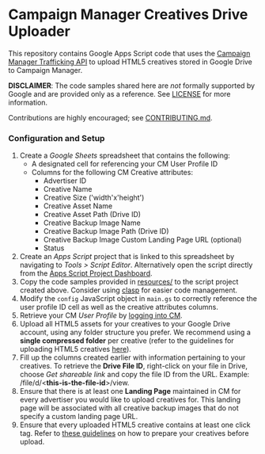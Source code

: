 # Campaign Manager Creatives Drive Uploader

This repository contains Google Apps Script code that uses the
[Campaign Manager Trafficking API](https://developers.google.com/doubleclick-advertisers/getting_started)
to upload HTML5 creatives stored in Google Drive to Campaign Manager.

**DISCLAIMER**: The code samples shared here are _not_ formally supported
by Google and are provided only as a reference. See [LICENSE](LICENSE.md)
for more information.

Contributions are highly encouraged; see [CONTRIBUTING.md](CONTRIBUTING.md).

### Configuration and Setup

1.  Create a *Google Sheets* spreadsheet that contains the following:
    - A designated cell for referencing your CM User Profile ID
    - Columns for the following CM Creative attributes:
       - Advertiser ID
       - Creative Name
       - Creative Size ('width'x'height')
       - Creative Asset Name
       - Creative Asset Path (Drive ID)
       - Creative Backup Image Name
       - Creative Backup Image Path (Drive ID)
       - Creative Backup Image Custom Landing Page URL (optional)
       - Status
1.  Create an *Apps Script* project that is linked to this spreadsheet by
    navigating to *Tools > Script Editor*. Alternatively open the script
    directly from the
    [Apps Script Project Dashboard](https://script.google.com/home/all).
1.  Copy the code samples provided in [resources/](resources) to the script
    project created above. Consider using
    [clasp](https://github.com/google/clasp) for easier code management.
1.  Modify the `config` JavaScript object in `main.gs` to correctly reference
    the user profile ID cell as well as the creative attributes columns.
1.  Retrieve your CM *User Profile* by
    [logging into CM](https://www.google.com/dfa/trafficking/).
1.  Upload all HTML5 assets for your creatives to your Google Drive account,
    using any folder structure you prefer. We recommend using a **single
    compressed folder** per creative (refer to the guidelines for uploading
    HTML5 creatives
    [here](https://support.google.com/campaignmanager/answer/3145300?hl=en&ref_topic=2826366)).
1.  Fill up the columns created earlier with information pertaining to your
    creatives. To retrieve the **Drive File ID**, right-click on your file in
    Drive, choose *Get shareable link* and copy the file ID from the URL.
    Example: /file/d/\<**this-is-the-file-id**\>/view.
1.  Ensure that there is at least one **Landing Page** maintained in CM for
    every advertiser you would like to upload creatives for. This landing page
    will be associated with all creative backup images that do not specify a
    custom landing page URL.
1.  Ensure that every uploaded HTML5 creative contains at least one click tag.
    Refer to
    [these guidelines](https://support.google.com/campaignmanager/answer/4483813?hl=en&ref_topic=2826366)
    on how to prepare your creatives before upload.
